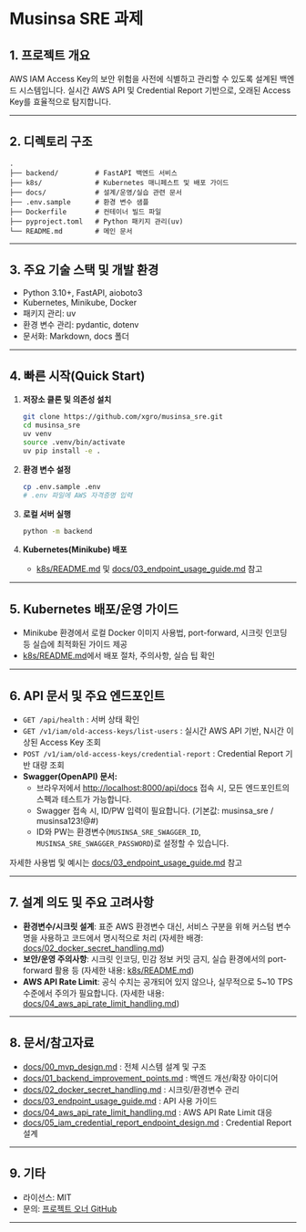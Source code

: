 # Musinsa SRE 과제

## 1. 프로젝트 개요

AWS IAM Access Key의 보안 위험을 사전에 식별하고 관리할 수 있도록 설계된 백엔드 시스템입니다.
실시간 AWS API 및 Credential Report 기반으로, 오래된 Access Key를 효율적으로 탐지합니다.

---

## 2. 디렉토리 구조

```
.
├── backend/         # FastAPI 백엔드 서비스
├── k8s/             # Kubernetes 매니페스트 및 배포 가이드
├── docs/            # 설계/운영/실습 관련 문서
├── .env.sample      # 환경 변수 샘플
├── Dockerfile       # 컨테이너 빌드 파일
├── pyproject.toml   # Python 패키지 관리(uv)
└── README.md        # 메인 문서
```

---

## 3. 주요 기술 스택 및 개발 환경

- Python 3.10+, FastAPI, aioboto3
- Kubernetes, Minikube, Docker
- 패키지 관리: uv
- 환경 변수 관리: pydantic, dotenv
- 문서화: Markdown, docs 폴더

---

## 4. 빠른 시작(Quick Start)

1. **저장소 클론 및 의존성 설치**

   ```bash
   git clone https://github.com/xgro/musinsa_sre.git
   cd musinsa_sre
   uv venv
   source .venv/bin/activate
   uv pip install -e .
   ```

2. **환경 변수 설정**

   ```bash
   cp .env.sample .env
   # .env 파일에 AWS 자격증명 입력
   ```

3. **로컬 서버 실행**

   ```bash
   python -m backend
   ```

4. **Kubernetes(Minikube) 배포**
   - [k8s/README.md](k8s/README.md) 및 [docs/03_endpoint_usage_guide.md](docs/03_endpoint_usage_guide.md) 참고

---

## 5. Kubernetes 배포/운영 가이드

- Minikube 환경에서 로컬 Docker 이미지 사용법, port-forward, 시크릿 인코딩 등 실습에 최적화된 가이드 제공
- [k8s/README.md](k8s/README.md)에서 배포 절차, 주의사항, 실습 팁 확인

---

## 6. API 문서 및 주요 엔드포인트

- `GET /api/health` : 서버 상태 확인
- `GET /v1/iam/old-access-keys/list-users` : 실시간 AWS API 기반, N시간 이상된 Access Key 조회
- `POST /v1/iam/old-access-keys/credential-report` : Credential Report 기반 대량 조회
- **Swagger(OpenAPI) 문서:**
  - 브라우저에서 [http://localhost:8000/api/docs](http://localhost:8000/api/docs) 접속 시, 모든 엔드포인트의 스펙과 테스트가 가능합니다.
  - Swagger 접속 시, ID/PW 입력이 필요합니다. (기본값: musinsa_sre / musinsa123!@#)
  - ID와 PW는 환경변수(`MUSINSA_SRE_SWAGGER_ID`, `MUSINSA_SRE_SWAGGER_PASSWORD`)로 설정할 수 있습니다.

자세한 사용법 및 예시는 [docs/03_endpoint_usage_guide.md](docs/03_endpoint_usage_guide.md) 참고

---

## 7. 설계 의도 및 주요 고려사항

- **환경변수/시크릿 설계**:
  표준 AWS 환경변수 대신, 서비스 구분을 위해 커스텀 변수명을 사용하고 코드에서 명시적으로 처리
  (자세한 배경: [docs/02_docker_secret_handling.md](docs/02_docker_secret_handling.md))
- **보안/운영 주의사항**:
  시크릿 인코딩, 민감 정보 커밋 금지, 실습 환경에서의 port-forward 활용 등
  (자세한 내용: [k8s/README.md](k8s/README.md))
- **AWS API Rate Limit**:
  공식 수치는 공개되어 있지 않으나, 실무적으로 5~10 TPS 수준에서 주의가 필요합니다.
  (자세한 내용: [docs/04_aws_api_rate_limit_handling.md](docs/04_aws_api_rate_limit_handling.md))

---

## 8. 문서/참고자료

- [docs/00_mvp_design.md](docs/00_mvp_design.md) : 전체 시스템 설계 및 구조
- [docs/01_backend_improvement_points.md](docs/01_backend_improvement_points.md) : 백엔드 개선/확장 아이디어
- [docs/02_docker_secret_handling.md](docs/02_docker_secret_handling.md) : 시크릿/환경변수 관리
- [docs/03_endpoint_usage_guide.md](docs/03_endpoint_usage_guide.md) : API 사용 가이드
- [docs/04_aws_api_rate_limit_handling.md](docs/04_aws_api_rate_limit_handling.md) : AWS API Rate Limit 대응
- [docs/05_iam_credential_report_endpoint_design.md](docs/05_iam_credential_report_endpoint_design.md) : Credential Report 설계

---

## 9. 기타

- 라이선스: MIT
- 문의: [프로젝트 오너 GitHub](https://github.com/xgro)

---
